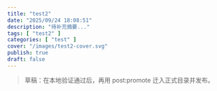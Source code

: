 ```yaml
---
title: "test2"
date: "2025/09/24 18:08:51"
description: "待补充摘要..."
tags: [ "test2" ]
categories: [ "test" ]
cover: "/images/test2-cover.svg"
publish: true
draft: false
---
```


> 草稿：在本地验证通过后，再用 post:promote 迁入正式目录并发布。
